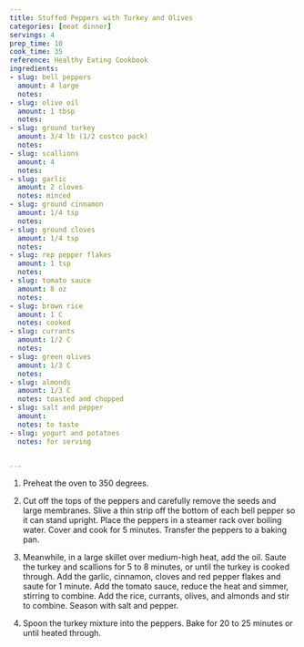 ```yaml
---
title: Stuffed Peppers with Turkey and Olives
categories: [meat dinner]
servings: 4
prep_time: 10
cook_time: 35
reference: Healthy Eating Cookbook
ingredients:
- slug: bell peppers
  amount: 4 large
  notes:
- slug: olive oil
  amount: 1 tbsp
  notes:
- slug: ground turkey
  amount: 3/4 lb (1/2 costco pack)
  notes:
- slug: scallions
  amount: 4
  notes:
- slug: garlic
  amount: 2 cloves
  notes: minced
- slug: ground cinnamon
  amount: 1/4 tsp
  notes:
- slug: ground cloves
  amount: 1/4 tsp
  notes:
- slug: rep pepper flakes
  amount: 1 tsp
  notes:
- slug: tomato sauce
  amount: 8 oz
  notes:
- slug: brown rice
  amount: 1 C
  notes: cooked
- slug: currants
  amount: 1/2 C
  notes:
- slug: green olives
  amount: 1/3 C
  notes:
- slug: almonds
  amount: 1/3 C
  notes: toasted and chopped
- slug: salt and pepper
  amount:
  notes: to taste
- slug: yogurt and potatoes
  notes: for serving


---
```


1. Preheat the oven to 350 degrees.

2. Cut off the tops of the peppers and carefully remove the seeds and large membranes. Slive a thin strip off the bottom of each bell pepper so it can stand upright. Place the peppers in a steamer rack over boiling water. Cover and cook for 5 minutes. Transfer the peppers to a baking pan.

3. Meanwhile, in a large skillet over medium-high heat, add the oil. Saute the turkey and scallions for 5 to 8 minutes, or until the turkey is cooked through. Add the garlic, cinnamon, cloves and red pepper flakes and saute for 1 minute. Add the tomato sauce, reduce the heat and simmer, stirring to combine. Add the rice, currants, olives, and almonds and stir to combine. Season with salt and pepper.

4. Spoon the turkey mixture into the peppers. Bake for 20 to 25 minutes or until heated through.
